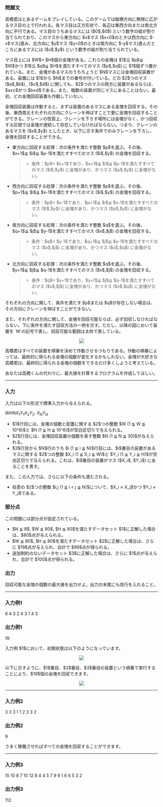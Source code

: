
<div>

<div>

<div>

<section>

### **問題文**

<p>
高橋君はとあるゲームをプレイしている。このゲームでは縦横方向に無限に広がるマス目の上で行われる。各マス目は正方形状で、各辺は東西方向または南北方向に平行である。マス目のうちあるマスには ($0$,$0$) という数字の組が割り当てられており、このマスから東方向に $x$マス ($x<0$のときは西方向に $-x$マス)進み、北方向に $y$マス ($y<0$のときは南方向に $-y$マス)進んだところにあるマスには ($x$,$y$) という数字の組が割り当てられている。
</p>

<p>
マス目上には $W$× $H$個の金塊がある。これらの金塊は $1$≦ $p$≦ $W$かつ $1$≦ $q$≦ $H$を満たすすべてのマス ($p$,$q$) に $1$個ずつ置かれている。また、金塊があるマスのうちちょうど $N$マスには金塊回収装置がある。装置には $1$から $N$までの番号が付いている。どの $2$つのマス ($a$,$b$) , ($c$,$d$) に関しても、$2$つのマスの両方に装置があるならば、$a≠c$かつ $b≠d$である。また、複数の装置が同じマスにあることはない。最初、どの金塊回収装置も作動していない。
</p>

<p>
金塊回収装置は作動すると、まずは装置のあるマスにある金塊を回収する。その後、東西南北それぞれの方向にクレーンを伸ばすことで更に金塊を回収することができる。クレーンの性質上、クレーンを下ろす場所には金塊がなく、かつ回収する区間では金塊が連続して存在していなければならない。つまり、クレーンのあるマスを ($x$,$y$) としたとき、以下に示す条件でのみクレーンを下ろし、金塊を回収することができる。
</p>

<ul>

<li>

<p>
東方向に回収する処理：次の条件を満たす整数 $p$を選ぶ。その後、$x+1$≦ $i$≦ $p-1$を満たすすべてのマス ($i$,$y$) の金塊を回収する。
</p>

<blockquote>

<ul>

<li>
条件：$p$> $x+1$であり、$x+1$≦ $i$≦ $p-1$を満たすすべてのマス ($i$,$y$) に金塊があり、かつマス ($p$,$y$) に金塊がない。
</li>

</ul>

</blockquote>

</li>

<li>

<p>
西方向に回収する処理：次の条件を満たす整数 $p$を選ぶ。その後、$p+1$≦ $i$≦ $x-1$を満たすすべてのマス ($i$,$y$) の金塊を回収する。
</p>

<blockquote>

<ul>

<li>
条件：$p$< $x-1$であり、$p+1$≦ $i$≦ $x-1$を満たすすべてのマス ($i$,$y$) に金塊があり、かつマス ($p$,$y$) に金塊がない。
</li>

</ul>

</blockquote>

</li>

<li>

<p>
南方向に回収する処理：次の条件を満たす整数 $q$を選ぶ。その後、$q+1$≦ $j$≦ $y-1$を満たすすべてのマス ($x$,$j$) の金塊を回収する。
</p>

<blockquote>

<ul>

<li>
条件：$q$< $y-1$であり、$q+1$≦ $j$≦ $y-1$を満たすすべてのマス ($x$,$j$) に金塊があり、かつマス ($x$,$q$) に金塊がない。
</li>

</ul>

</blockquote>

</li>

<li>

<p>
北方向に回収する処理：次の条件を満たす整数 $q$を選ぶ。その後、$y+1$≦ $j$≦ $q-1$を満たすすべてのマス ($x$,$j$) の金塊を回収する。
</p>

<blockquote>

<ul>

<li>
条件：$q$> $y+1$であり、$y+1$≦ $j$≦ $q-1$を満たすすべてのマス ($x$,$j$) に金塊があり、かつマス ($x$,$q$) に金塊がない。
</li>

</ul>

</blockquote>

</li>

</ul>

<p>
それぞれの方向に関して、条件を満たす $p$または $q$が存在しない場合は、その方向にクレーンを伸ばすことができない。
</p>

<p>
また、それぞれの方向に関して、金塊を回収可能ならば、必ず回収しなければならない。下に条件を満たす回収方法の一例を示す。ただし、以降の図において装置を `M`の記号で表し、回収可能な範囲は太枠で表している。
</p>

<center>

<img src="http://abc008.contest.atcoder.jp/img/abc/008/4-1.png">

</img>

</center>

<p>

</p>

<p>
高橋君はすべての装置を順番を決めて作動させるつもりである。作動の順番によっては、最終的に得られる金塊の個数が変化するかもしれない。金塊が大好きな高橋君は、最終的に得られる金塊の個数をできるだけ多くしようと考えている。
</p>

<p>
あなたは高橋くんの代わりに、最大値を計算するプログラムを作成してほしい。
</p>

</section>

</div>

---

<div>

<div>

<section>

### **入力**

<p>
入力は以下の形式で標準入力から与えられる。
</p>

<div>

$W$$H$$N$$X_1$$Y_1$$X_2$$Y_2$:
$X_N$$Y_N$
</div>

<ul>

<li>
$1$行目には、金塊の個数と配置に関する $2$つの整数 $W (1 ≦ W ≦ 10^6)$と $H (1 ≦ H ≦ 10^6)$が空白区切りで与えられる。
</li>

<li>
$2$行目には、金塊回収装置の個数を表す整数 $N (1 ≦ N ≦ 30)$が与えられる。
</li>

<li>
$3$行目から $N$行のうち $i (1 ≦ i ≦ N)$行目には、$i$番目の装置があるマスに関する $2$つの整数 $X_i (1 ≦ X_i ≦ W)$と $Y_i (1 ≦ Y_i ≦ H)$が空白区切りで与えられる。これは、$i$番目の装置がマス ($X_i$, $Y_i$) にあることを表す。
</li>

</ul>

<p>
また、この入力では、さらに以下の条件も満たされる。
</p>

<ul>

<li>
任意の $2$つの整数 $i,j (1 ≦ i < j ≦ N)$について、$X_i ≠ X_j$かつ $Y_i ≠ Y_j$である。
</li>

</ul>

</section>

</div>

<div>

<section>

### **部分点**

<p>
この問題には部分点が設定されている。
</p>

<ul>

<li>
$N ≦ 8$, $W ≦ 80$, $H ≦ 80$を満たすデータセット $1$に正解した場合は、$80$点が与えられる。
</li>

<li>
$W ≦ 80$, $H ≦ 80$を満たすデータセット $2$に正解した場合は、さらに $19$点が与えられ、合計で $99$点が得られる。
</li>

<li>
追加制約のないデータセット $3$に正解した場合は、さらに $1$点が与えられ、合計で $100$点が得られる。
</li>

</ul>

</section>

</div>

<div>

<section>

### **出力**

<p>
回収可能な金塊の個数の最大値を出力せよ。出力の末尾にも改行を入れること。
</p>

</section>

</div>

</div>

---

<div>

<section>

### **入力例1**

<div>

6 4
3
2 4
3 1
4 3

</div>

</section>

</div>

<div>

<section>

### **出力例1**

<div>

19

</div>

<p>
入力例 $1$において、初期状態は以下のようになっています。
</p>

<center>

<img src="http://abc008.contest.atcoder.jp/img/abc/008/4-2.png">

</img>

</center>

<p>

</p>

<p>
以下に示すように、$1$番目、$2$番目、$3$番目の装置という順番で実行することにより、$19$個の金塊を回収できます。
</p>

<center>

<img src="http://abc008.contest.atcoder.jp/img/abc/008/4-3.png">

</img>

</center>

<p>

</p>

</section>

</div>

---

<div>

<section>

### **入力例2**

<div>

3 3
3
1 1
2 3
3 2

</div>

</section>

</div>

<div>

<section>

### **出力例2**

<div>

9

</div>

<p>
うまく稼働させればすべての金塊を回収することができます。
</p>

</section>

</div>

---

<div>

<section>

### **入力例3**

<div>

15 10
8
7 10
12 8
4 4
5 7
9 9
1 6
6 5
3 2

</div>

</section>

</div>

<div>

<section>

### **出力例3**

<div>

112

</div>

</section>

</div>

</div>

</div>
